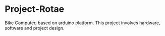 # Project-Rotae
Bike Computer, based on arduino platform. This project involves hardware, software and project design.
